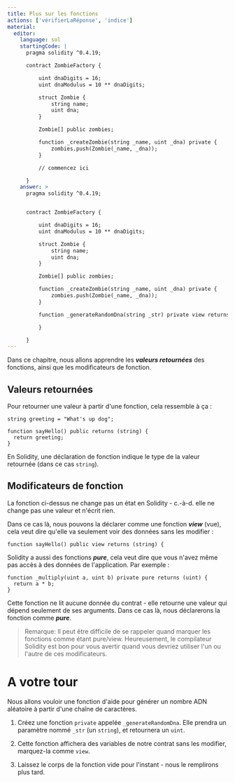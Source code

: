 ```yaml
---
title: Plus sur les fonctions
actions: ['vérifierLaRéponse', 'indice']
material:
  editor:
    language: sol
    startingCode: |
      pragma solidity ^0.4.19;

      contract ZombieFactory {

          uint dnaDigits = 16;
          uint dnaModulus = 10 ** dnaDigits;

          struct Zombie {
              string name;
              uint dna;
          }

          Zombie[] public zombies;

          function _createZombie(string _name, uint _dna) private {
              zombies.push(Zombie(_name, _dna));
          }

          // commencez ici

      }
    answer: >
      pragma solidity ^0.4.19;


      contract ZombieFactory {

          uint dnaDigits = 16;
          uint dnaModulus = 10 ** dnaDigits;

          struct Zombie {
              string name;
              uint dna;
          }

          Zombie[] public zombies;

          function _createZombie(string _name, uint _dna) private {
              zombies.push(Zombie(_name, _dna));
          }

          function _generateRandomDna(string _str) private view returns (uint) {

          }

      }
---
```


Dans ce chapitre, nous allons apprendre les ***valeurs retournées*** des fonctions, ainsi que les modificateurs de fonction.

## Valeurs retournées

Pour retourner une valeur à partir d'une fonction, cela ressemble à ça :

```
string greeting = "What's up dog";

function sayHello() public returns (string) {
  return greeting;
}
```

En Solidity, une déclaration de fonction indique le type de la valeur retournée (dans ce cas `string`).

## Modificateurs de fonction

La fonction ci-dessus ne change pas un état en Solidity - c.-à-d. elle ne change pas une valeur et n'écrit rien.

Dans ce cas là, nous pouvons la déclarer comme une fonction ***view*** (vue), cela veut dire qu'elle va seulement voir des données sans les modifier :

```
function sayHello() public view returns (string) {
```
Solidity a aussi des fonctions ***pure***, cela veut dire que vous n'avez même pas accès à des données de l'application. Par exemple :

```
function _multiply(uint a, uint b) private pure returns (uint) {
  return a * b;
}
```
Cette fonction ne lit aucune donnée du contrat - elle retourne une valeur qui dépend seulement de ses arguments. Dans ce cas là, nous déclarerons la fonction comme ***pure***.

> Remarque: Il peut être difficile de se rappeler quand marquer les fonctions comme étant pure/view. Heureusement, le compilateur Solidity est bon pour vous avertir quand vous devriez utiliser l'un ou l'autre de ces modificateurs.

# A votre tour

Nous allons vouloir une fonction d'aide pour générer un nombre ADN aléatoire à partir d'une chaîne de caractères.

1. Créez une fonction `private` appelée `_generateRandomDna`. Elle prendra un paramètre nommé `_str` (un `string`), et retournera un `uint`.

2. Cette fonction affichera des variables de notre contrat sans les modifier, marquez-la comme `view`.

3. Laissez le corps de la fonction vide pour l'instant - nous le remplirons plus tard.
